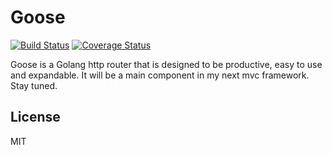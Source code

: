 Goose
=========

[![Build Status](https://travis-ci.org/ionutmilica/goose.svg)](https://travis-ci.org/ionutmilica/goose)
[![Coverage Status](https://coveralls.io/repos/ionutmilica/goose/badge.svg?branch=master&service=github)](https://coveralls.io/github/ionutmilica/goose?branch=master)

Goose is a Golang http router that is designed to be productive, easy to use and expandable. It will be a main component in my next mvc framework. Stay tuned.

License
----

MIT
